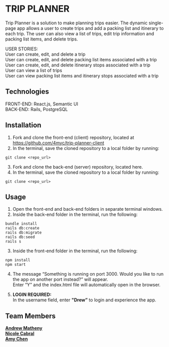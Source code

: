 # TRIP PLANNER

Trip Planner is a solution to make planning trips easier. The dynamic single-page app allows a user to create trips and add a packing list and itinerary to each trip. The user can also view a list of trips, edit trip information and packing list items, and delete trips.  

USER STORIES:   
User can create, edit, and delete a trip  
User can create, edit, and delete packing list items associated with a trip  
User can create, edit, and delete itinerary stops associated with a trip  
User can view a list of trips  
User can view packing list items and itinerary stops associated with a trip

## Technologies  

FRONT-END: React.js, Semantic UI  
BACK-END: Rails, PostgreSQL  

## Installation 
1. Fork and clone the front-end (client) repository, located at https://github.com/4myc/trip-planner-client  
2. In the terminal, save the cloned repository to a local folder by running:   
```
git clone <repo_url>
```
3. Fork and clone the back-end (server) repository, located here.
4. In the terminal, save the cloned repository to a local folder by running:    
```
git clone <repo_url>
```

## Usage 
1. Open the front-end and back-end folders in separate terminal windows.
2. Inside the back-end folder in the terminal, run the following:   
```
bundle install 
rails db:create
rails db:migrate
rails db:seed
rails s
```

3. Inside the front-end folder in the terminal, run the following:  
```
npm install  
npm start 
```

4. The message “Something is running on port 3000. Would you like to run the app on another port instead?” will appear.  
Enter “Y” and the index.html file will automatically open in the browser.  

5. **LOGIN REQUIRED:**  
In the username field, enter **"Drew”** to login and experience the app.


## Team Members 
**<a href="https://github.com/AndrewMatheny">Andrew Matheny</a>**    
**<a href="https://github.com/NicoleLC16">Nicole Cabral</a>**  
**<a href="https://github.com/4myc">Amy Chen</a>**

